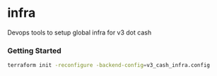 # infra
Devops tools to setup global infra for v3 dot cash

### Getting Started

```bash
terraform init -reconfigure -backend-config=v3_cash_infra.config
```


